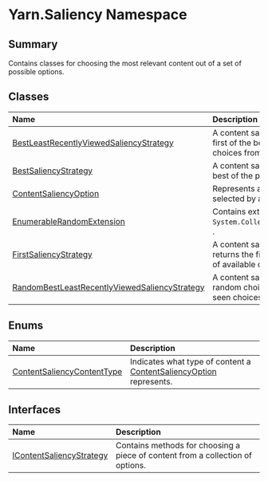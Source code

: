 # Yarn.Saliency Namespace

## Summary

Contains classes for choosing the most relevant content out of a set of possible options.


## Classes

|Name|Description|
|:---|:---|
|[BestLeastRecentlyViewedSaliencyStrategy](/docs/api/csharp/yarn.saliency.bestleastrecentlyviewedsaliencystrategy.md)|A content saliency strategy that returns the first of the best, least-recently seen choices from the provided options.|
|[BestSaliencyStrategy](/docs/api/csharp/yarn.saliency.bestsaliencystrategy.md)|A content saliency strategy that returns the best of the provided options.|
|[ContentSaliencyOption](/docs/api/csharp/yarn.saliency.contentsaliencyoption.md)|Represents a piece of content that may be selected by an  <a href="yarn.saliency.icontentsaliencystrategy.md">IContentSaliencyStrategy</a> .|
|[EnumerableRandomExtension](/docs/api/csharp/yarn.saliency.enumerablerandomextension.md)|Contains extension methods for  `System.Collections.Generic.IEnumerable`1` .|
|[FirstSaliencyStrategy](/docs/api/csharp/yarn.saliency.firstsaliencystrategy.md)|A content saliency strategy that always returns the first non-failing item in the list of available options.|
|[RandomBestLeastRecentlyViewedSaliencyStrategy](/docs/api/csharp/yarn.saliency.randombestleastrecentlyviewedsaliencystrategy.md)|A content saliency strategy that returns a random choice of the best, least-recently seen choices from the provided options.|

## Enums

|Name|Description|
|:---|:---|
|[ContentSaliencyContentType](/docs/api/csharp/yarn.saliency.contentsaliencycontenttype.md)|Indicates what type of content a  <a href="yarn.saliency.contentsaliencyoption.md">ContentSaliencyOption</a>  represents.|

## Interfaces

|Name|Description|
|:---|:---|
|[IContentSaliencyStrategy](/docs/api/csharp/yarn.saliency.icontentsaliencystrategy.md)|Contains methods for choosing a piece of content from a collection of options.|

